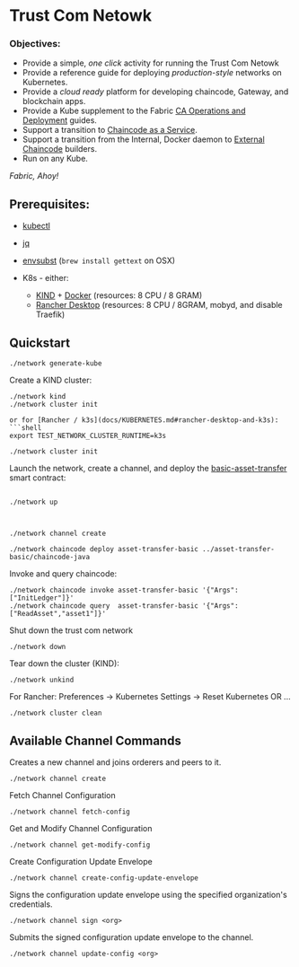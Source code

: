 # Trust Com Netowk

### Objectives:

- Provide a simple, _one click_ activity for running the Trust Com Netowk
- Provide a reference guide for deploying _production-style_ networks on Kubernetes.
- Provide a _cloud ready_ platform for developing chaincode, Gateway, and blockchain apps.
- Provide a Kube supplement to the Fabric [CA Operations and Deployment](https://hyperledger-fabric-ca.readthedocs.io/en/latest/deployguide/ca-deploy.html) guides.
- Support a transition to [Chaincode as a Service](https://hyperledger-fabric.readthedocs.io/en/latest/cc_service.html).
- Support a transition from the Internal, Docker daemon to [External Chaincode](https://hyperledger-fabric.readthedocs.io/en/latest/cc_launcher.html) builders.
- Run on any Kube.

_Fabric, Ahoy!_ 


## Prerequisites:

- [kubectl](https://kubernetes.io/docs/tasks/tools/)
- [jq](https://stedolan.github.io/jq/)
- [envsubst](https://www.gnu.org/software/gettext/manual/html_node/envsubst-Invocation.html) (`brew install gettext` on OSX)

- K8s - either:
  - [KIND](https://kind.sigs.k8s.io/docs/user/quick-start/#installation) + [Docker](https://www.docker.com) (resources: 8 CPU / 8 GRAM) 
  - [Rancher Desktop](https://rancherdesktop.io) (resources: 8 CPU / 8GRAM, mobyd, and disable Traefik)

## Quickstart 

```shell
./network generate-kube
```

Create a KIND cluster:  
```shell
./network kind
./network cluster init

or for [Rancher / k3s](docs/KUBERNETES.md#rancher-desktop-and-k3s):
```shell
export TEST_NETWORK_CLUSTER_RUNTIME=k3s

./network cluster init
```



Launch the network, create a channel, and deploy the [basic-asset-transfer](../asset-transfer-basic) smart contract: 
```shell

./network up



./network channel create

./network chaincode deploy asset-transfer-basic ../asset-transfer-basic/chaincode-java
```

Invoke and query chaincode:
```shell
./network chaincode invoke asset-transfer-basic '{"Args":["InitLedger"]}'
./network chaincode query  asset-transfer-basic '{"Args":["ReadAsset","asset1"]}'
```

Shut down the trust com network 
```shell
./network down 
```

Tear down the cluster (KIND): 
```shell
./network unkind
```

For Rancher: Preferences -> Kubernetes Settings -> Reset Kubernetes  OR ...
```shell
./network cluster clean
```

## Available Channel Commands
Creates a new channel and joins orderers and peers to it.
```shell
./network channel create
```

Fetch Channel Configuration
```shell
./network channel fetch-config
```

Get and Modify Channel Configuration
```shell
./network channel get-modify-config
```

Create Configuration Update Envelope
```shell
./network channel create-config-update-envelope
```

Signs the configuration update envelope using the specified organization's credentials.
```shell
./network channel sign <org>
```

Submits the signed configuration update envelope to the channel.
```shell
./network channel update-config <org>
```

